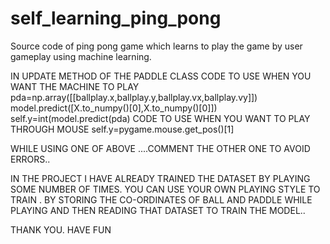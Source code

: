 # self_learning_ping_pong
Source code of ping pong game which learns to play the game by user gameplay using machine learning.

IN UPDATE METHOD OF THE PADDLE CLASS 
  CODE TO USE WHEN YOU WANT THE MACHINE TO PLAY
        pda=np.array([[ballplay.x,ballplay.y,ballplay.vx,ballplay.vy]])
        model.predict([X.to_numpy()[0],X.to_numpy()[0]])
        self.y=int(model.predict(pda)
  CODE TO USE WHEN YOU WANT TO PLAY THROUGH MOUSE
        self.y=pygame.mouse.get_pos()[1]
        
        
  WHILE USING ONE OF ABOVE ....COMMENT THE OTHER ONE TO AVOID ERRORS..
  
  IN THE PROJECT I HAVE ALREADY TRAINED THE DATASET BY PLAYING SOME NUMBER OF TIMES.
  YOU CAN USE YOUR OWN PLAYING STYLE TO TRAIN .
  BY STORING THE CO-ORDINATES OF BALL AND PADDLE WHILE PLAYING AND THEN READING THAT DATASET TO TRAIN THE MODEL..
  
  THANK YOU.
  HAVE FUN
